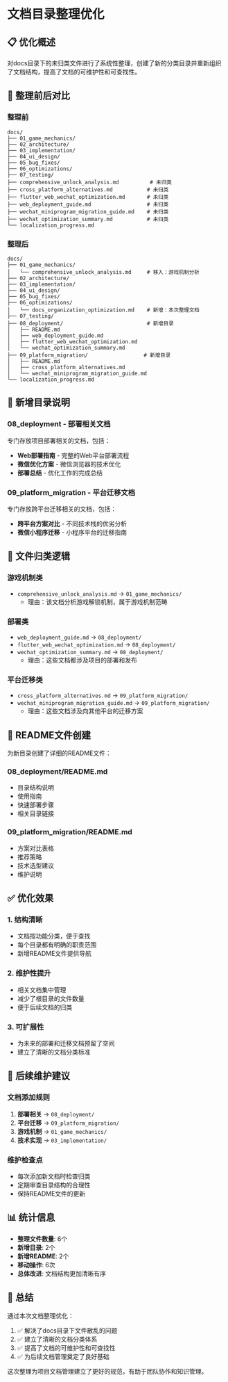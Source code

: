 # 文档目录整理优化

## 📋 优化概述

对docs目录下的未归类文件进行了系统性整理，创建了新的分类目录并重新组织了文档结构，提高了文档的可维护性和可查找性。

## 🔄 整理前后对比

### 整理前
```
docs/
├── 01_game_mechanics/
├── 02_architecture/
├── 03_implementation/
├── 04_ui_design/
├── 05_bug_fixes/
├── 06_optimizations/
├── 07_testing/
├── comprehensive_unlock_analysis.md          # 未归类
├── cross_platform_alternatives.md           # 未归类
├── flutter_web_wechat_optimization.md       # 未归类
├── web_deployment_guide.md                  # 未归类
├── wechat_miniprogram_migration_guide.md    # 未归类
├── wechat_optimization_summary.md           # 未归类
└── localization_progress.md
```

### 整理后
```
docs/
├── 01_game_mechanics/
│   └── comprehensive_unlock_analysis.md     # 移入：游戏机制分析
├── 02_architecture/
├── 03_implementation/
├── 04_ui_design/
├── 05_bug_fixes/
├── 06_optimizations/
│   └── docs_organization_optimization.md    # 新增：本次整理文档
├── 07_testing/
├── 08_deployment/                           # 新增目录
│   ├── README.md
│   ├── web_deployment_guide.md
│   ├── flutter_web_wechat_optimization.md
│   └── wechat_optimization_summary.md
├── 09_platform_migration/                  # 新增目录
│   ├── README.md
│   ├── cross_platform_alternatives.md
│   └── wechat_miniprogram_migration_guide.md
└── localization_progress.md
```

## 📁 新增目录说明

### 08_deployment - 部署相关文档
专门存放项目部署相关的文档，包括：
- **Web部署指南** - 完整的Web平台部署流程
- **微信优化方案** - 微信浏览器的技术优化
- **部署总结** - 优化工作的完成总结

### 09_platform_migration - 平台迁移文档  
专门存放跨平台迁移相关的文档，包括：
- **跨平台方案对比** - 不同技术栈的优劣分析
- **微信小程序迁移** - 小程序平台的迁移指南

## 🎯 文件归类逻辑

### 游戏机制类
- `comprehensive_unlock_analysis.md` → `01_game_mechanics/`
  - 理由：该文档分析游戏解锁机制，属于游戏机制范畴

### 部署类
- `web_deployment_guide.md` → `08_deployment/`
- `flutter_web_wechat_optimization.md` → `08_deployment/`  
- `wechat_optimization_summary.md` → `08_deployment/`
  - 理由：这些文档都涉及项目的部署和发布

### 平台迁移类
- `cross_platform_alternatives.md` → `09_platform_migration/`
- `wechat_miniprogram_migration_guide.md` → `09_platform_migration/`
  - 理由：这些文档涉及向其他平台的迁移方案

## 📝 README文件创建

为新目录创建了详细的README文件：

### 08_deployment/README.md
- 目录结构说明
- 使用指南
- 快速部署步骤
- 相关目录链接

### 09_platform_migration/README.md  
- 方案对比表格
- 推荐策略
- 技术选型建议
- 维护说明

## ✅ 优化效果

### 1. 结构清晰
- 文档按功能分类，便于查找
- 每个目录都有明确的职责范围
- 新增README文件提供导航

### 2. 维护性提升
- 相关文档集中管理
- 减少了根目录的文件数量
- 便于后续文档的归类

### 3. 可扩展性
- 为未来的部署和迁移文档预留了空间
- 建立了清晰的文档分类标准

## 🔄 后续维护建议

### 文档添加规则
1. **部署相关** → `08_deployment/`
2. **平台迁移** → `09_platform_migration/`  
3. **游戏机制** → `01_game_mechanics/`
4. **技术实现** → `03_implementation/`

### 维护检查点
- 每次添加新文档时检查归类
- 定期审查目录结构的合理性
- 保持README文件的更新

## 📊 统计信息

- **整理文件数量**: 6个
- **新增目录**: 2个
- **新增README**: 2个
- **移动操作**: 6次
- **总体改进**: 文档结构更加清晰有序

## 🎉 总结

通过本次文档整理优化：
1. ✅ 解决了docs目录下文件散乱的问题
2. ✅ 建立了清晰的文档分类体系
3. ✅ 提高了文档的可维护性和可查找性
4. ✅ 为后续文档管理奠定了良好基础

这次整理为项目文档管理建立了更好的规范，有助于团队协作和知识管理。

